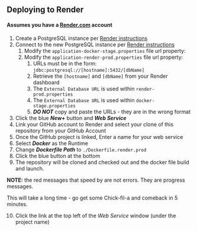 ## Deploying to Render

#### Assumes you have a [Render.com](https://render.com) account

1. Create a PostgreSQL instance per [Render instructions](https://render.com/docs/databases#creating-a-database)
2. Connect to the new PostgreSQL instance per  [Render instructions](https://render.com/docs/databases#connecting-to-your-database)
   1. Modify the `application-docker-stage.properties` file url property:
   2. Modify the `application-render-prod.properties` file url property:
      1. URLs must be in the form: `jdbc:postgresql://[hostname]:5432/[dbName]`
      2. Retrieve the `[hostname]` and `[dbName]` from your Render dashboard
      3. The `External Database URL` is used within `render-prod.properties`
      4. The `External Database URL` is used within `docker-stage.properties`
      5. **_DO NOT_** copy and paste the URLs - they are in the wrong format
3. Click the blue **_New+_** button and **_Web Service_**
4. Link your GitHub account to Render and select your clone of this repository from your GitHub Account
5. Once the GitHub project is linked, Enter a name for your web service
6. Select **_Docker_** as the Runtime
7. Change **_Dockerfile Path_** to `./Dockerfile.render.prod`
8. Click the blue button at the bottom
9. The repository will be cloned and checked out and the docker file build and launch.

**NOTE:** the red messages that speed by are not errors. They are progress messages.

This will take a long time - go get some Chick-fil-a and comeback in 5 minutes.

10. Click the link at the top left of the _Web Service_ window (under the project name) 
